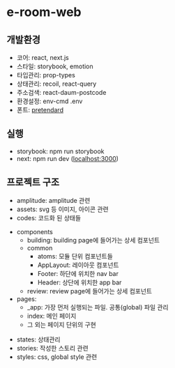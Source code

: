 # e-room-web

## 개발환경

- 코어: react, next.js
- 스타일: storybook, emotion
- 타입관리: prop-types
- 상태관리: recoil, react-query
- 주소검색: react-daum-postcode
- 환경설정: env-cmd .env
- 폰트: [pretendard](https://github.com/orioncactus/pretendard)

## 실행

- storybook: npm run storybook
- next: npm run dev ([localhost:3000](http://localhost:3000))

## 프로젝트 구조
- amplitude: amplitude 관련
- assets: svg 등 이미지, 아이콘 관련
- codes: 코드화 된 상태들

* components
  - building: building page에 들어가는 상세 컴포넌트
  * common
    - atoms: 모듈 단위 컴포넌트들
    - AppLayout: 레이아웃 컴포넌트
    - Footer: 하단에 위치한 nav bar
    - Header: 상단에 위치한 app bar
  - review: review page에 들어가는 상세 컴포넌트
* pages:
  - \_app: 가장 먼저 실행되는 파일. 공통(global) 파일 관리
  - index: 메인 페이지
  - 그 외는 페이지 단위의 구현

- states: 상태관리
- stories: 작성한 스토리 관련
- styles: css, global style 관련
